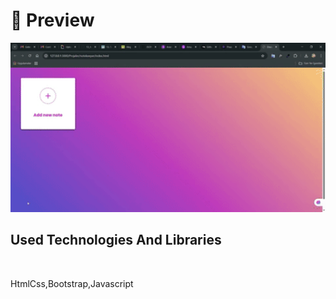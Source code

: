 
<h1>🎥 Preview</h1>
<img src="images/download.gif" width="800" />

<h2>Used Technologies And Libraries</h2>
<br> 
<p>HtmlCss,Bootstrap,Javascript</p>
